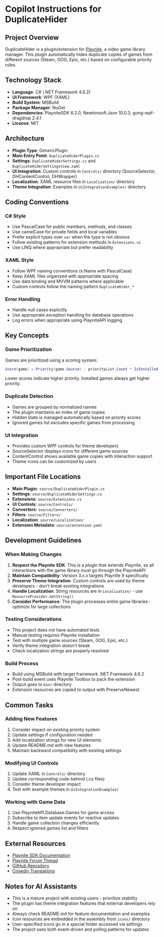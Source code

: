 # Copilot Instructions for DuplicateHider

## Project Overview

DuplicateHider is a plugin/extension for [Playnite](https://github.com/JosefNemec/Playnite/), a video game library manager. This plugin automatically hides duplicate copies of games from different sources (Steam, GOG, Epic, etc.) based on configurable priority rules.

## Technology Stack

- **Language**: C# (.NET Framework 4.6.2)
- **UI Framework**: WPF (XAML)
- **Build System**: MSBuild
- **Package Manager**: NuGet
- **Dependencies**: PlayniteSDK 6.2.0, Newtonsoft.Json 10.0.3, gong-wpf-dragdrop 2.4.1
- **License**: MIT

## Architecture

- **Plugin Type**: GenericPlugin
- **Main Entry Point**: `DuplicateHiderPlugin.cs`
- **Settings**: `DuplicateHiderSettings.cs` and `DuplicateHiderSettingsView.xaml`
- **UI Integration**: Custom controls in `Controls/` directory (SourceSelector, DHContentControl, DHWrapper)
- **Localization**: XAML resource files in `Localization/` directory
- **Theme Integration**: Examples in `UiIntegrationExamples/` directory

## Coding Conventions

### C# Style
- Use PascalCase for public members, methods, and classes
- Use camelCase for private fields and local variables
- Prefer explicit types over `var` when the type is not obvious
- Follow existing patterns for extension methods in `Extensions.cs`
- Use LINQ where appropriate but prefer readability

### XAML Style
- Follow WPF naming conventions (x:Name with PascalCase)
- Keep XAML files organized with appropriate spacing
- Use data binding and MVVM patterns where applicable
- Custom controls follow the naming pattern `DuplicateHider_*`

### Error Handling
- Handle null cases explicitly
- Use appropriate exception handling for database operations
- Log errors when appropriate using PlayniteAPI logging

## Key Concepts

### Game Prioritization
Games are prioritized using a scoring system:
```csharp
Score(game) = Priority(game.Source) - priorityList.Count * IsInstalled(game)?1:0
```
Lower scores indicate higher priority. Installed games always get higher priority.

### Duplicate Detection
- Games are grouped by normalized names
- The plugin maintains an index of game copies
- Hidden state is managed automatically based on priority scores
- Ignored games list excludes specific games from processing

### UI Integration
- Provides custom WPF controls for theme developers
- SourceSelector displays icons for different game sources
- ContentControl shows available game copies with interaction support
- Theme icons can be customized by users

## Important File Locations

- **Main Plugin**: `source/DuplicateHiderPlugin.cs`
- **Settings**: `source/DuplicateHiderSettings.cs`
- **Extensions**: `source/Extensions.cs`
- **UI Controls**: `source/Controls/`
- **Converters**: `source/Converters/`
- **Filters**: `source/Filters/`
- **Localization**: `source/Localization/`
- **Extension Metadata**: `source/extension.yaml`

## Development Guidelines

### When Making Changes

1. **Respect the Playnite SDK**: This is a plugin that extends Playnite, so all interactions with the game library must go through the PlayniteAPI
2. **Maintain Compatibility**: Version 3.x.x targets Playnite 9 specifically
3. **Preserve Theme Integration**: Custom controls are used by theme developers - don't break existing integrations
4. **Handle Localization**: String resources are in `Localization/` - use `ResourceProvider.GetString()`
5. **Consider Performance**: The plugin processes entire game libraries - optimize for large collections

### Testing Considerations

- This project does not have automated tests
- Manual testing requires Playnite installation
- Test with multiple game sources (Steam, GOG, Epic, etc.)
- Verify theme integration doesn't break
- Check localization strings are properly resolved

### Build Process

- Build using MSBuild with target framework .NET Framework 4.6.2
- Post-build event uses Playnite Toolbox to pack the extension
- Output goes to `bin/` directory
- Extension resources are copied to output with PreserveNewest

## Common Tasks

### Adding New Features
1. Consider impact on existing priority system
2. Update settings if configuration needed
3. Add localization strings for new UI elements
4. Update README.md with new features
5. Maintain backward compatibility with existing settings

### Modifying UI Controls
1. Update XAML in `Controls/` directory
2. Update corresponding code-behind (.cs files)
3. Consider theme developer impact
4. Test with example themes in `UiIntegrationExamples/`

### Working with Game Data
1. Use PlayniteAPI.Database.Games for game access
2. Subscribe to item update events for reactive updates
3. Handle game collection changes efficiently
4. Respect ignored games list and filters

## External Resources

- [Playnite SDK Documentation](https://api.playnite.link/)
- [Playnite Forum Thread](https://playnite.link/forum/thread-308.html)
- [GitHub Repository](https://github.com/ap0ught/DuplicateHider)
- [Crowdin Translations](https://crowdin.com/project/duplicatehider)

## Notes for AI Assistants

- This is a mature project with existing users - prioritize stability
- The plugin has theme integration features that external developers rely on
- Always check README.md for feature documentation and examples
- Icon resources are embedded in the assembly from `icons/` directory
- User-specified icons go in a special folder accessed via settings
- The project uses both event-driven and polling patterns for updates
